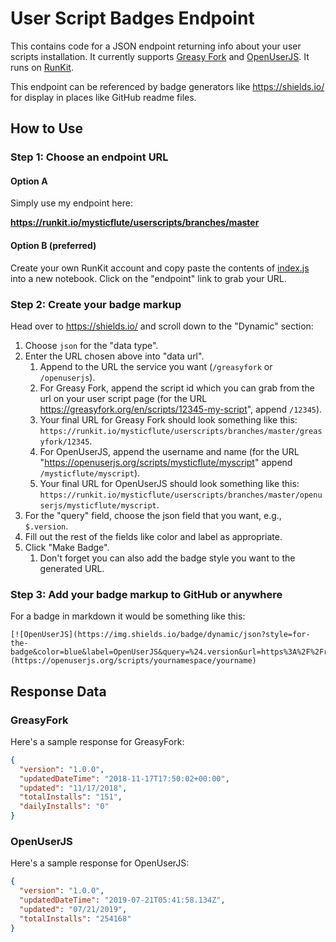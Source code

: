 User Script Badges Endpoint
===========================

This contains code for a JSON endpoint returning info about your user scripts installation. It currently supports [Greasy Fork](https://greasyfork.org/) and [OpenUserJS](https://openuserjs.org/). It runs on [RunKit](http://runkit.com/).

This endpoint can be referenced by badge generators like https://shields.io/ for display in places like GitHub readme files.

## How to Use

### Step 1: Choose an endpoint URL

#### Option A

Simply use my endpoint here:

**https://runkit.io/mysticflute/userscripts/branches/master**

#### Option B (preferred)

Create your own RunKit account and copy paste the contents of [index.js](index.js) into a new notebook. Click on the "endpoint" link to grab your URL.

### Step 2: Create your badge markup

Head over to https://shields.io/ and scroll down to the "Dynamic" section:

1. Choose `json` for the "data type".
2. Enter the URL chosen above into "data url".
    1. Append to the URL the service you want (`/greasyfork` or `/openuserjs`).
    2. For Greasy Fork, append the script id which you can grab from the url on your user script page (for the URL https://greasyfork.org/en/scripts/12345-my-script", append `/12345`).
    3. Your final URL for Greasy Fork should look something like this:
    `https://runkit.io/mysticflute/userscripts/branches/master/greasyfork/12345`.
    4. For OpenUserJS, append the username and name (for the URL "https://openuserjs.org/scripts/mysticflute/myscript" append `/mysticflute/myscript`).
    5. Your final URL for OpenUserJS should look something like this:
    `https://runkit.io/mysticflute/userscripts/branches/master/openuserjs/mysticflute/myscript`.
3. For the "query" field, choose the json field that you want, e.g., `$.version`.
4. Fill out the rest of the fields like color and label as appropriate.
5. Click "Make Badge".
    1. Don't forget you can also add the badge style you want to the generated URL.

### Step 3: Add your badge markup to GitHub or anywhere

For a badge in markdown it would be something like this:

```
[![OpenUserJS](https://img.shields.io/badge/dynamic/json?style=for-the-badge&color=blue&label=OpenUserJS&query=%24.version&url=https%3A%2F%2Frunkit.io%2Fmysticflute%2Fuserscripts%2Fbranches%2Fmaster%2Fopenuserjs%2Fsample%2Fsample)](https://openuserjs.org/scripts/yournamespace/yourname)
```

## Response Data

### GreasyFork

Here's a sample response for GreasyFork:

```json
{
  "version": "1.0.0",
  "updatedDateTime": "2018-11-17T17:50:02+00:00",
  "updated": "11/17/2018",
  "totalInstalls": "151",
  "dailyInstalls": "0"
}
```

### OpenUserJS

Here's a sample response for OpenUserJS:

```json
{
  "version": "1.0.0",
  "updatedDateTime": "2019-07-21T05:41:58.134Z",
  "updated": "07/21/2019",
  "totalInstalls": "254168"
}
 ```
